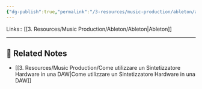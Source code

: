 ```yaml
---
{"dg-publish":true,"permalink":"/3-resources/music-production/ableton/ableton-external-instrument-device/","tags":["type/note"]}
---
```


Links:: [[3. Resources/Music Production/Ableton/Ableton\|Ableton]]

---









## 🔗 Related Notes

- [[3. Resources/Music Production/Come utilizzare un Sintetizzatore Hardware in una DAW\|Come utilizzare un Sintetizzatore Hardware in una DAW]]
